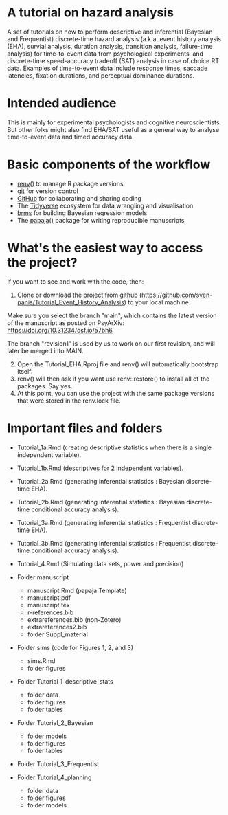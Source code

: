 # A tutorial on hazard analysis

A set of tutorials on how to perform descriptive and inferential (Bayesian and Frequentist) discrete-time hazard analysis (a.k.a. event history analysis (EHA), survial analysis, duration analysis, transition analysis, failure-time analysis) for time-to-event data from psychological experiments, and discrete-time speed-accuracy tradeoff (SAT) analysis in case of choice RT data. Examples of time-to-event data include response times, saccade latencies, fixation durations, and perceptual dominance durations.

# Intended audience

This is mainly for experimental psychologists and cognitive neuroscientists.
But other folks might also find EHA/SAT useful as a general way to analyse time-to-event data and timed accuracy data.

# Basic components of the workflow

- [renv()](https://rstudio.github.io/renv/articles/renv.html) to manage R package versions
- [git](https://git-scm.com/book/en/v2/Getting-Started-About-Version-Control) for version control
- [GitHub](https://github.com/) for collaborating and sharing coding
- The [Tidyverse](https://www.tidyverse.org/) ecosystem for data wrangling and visualisation 
- [brms](https://paul-buerkner.github.io/brms/) for building Bayesian regression models
- The [papaja()](https://frederikaust.com/papaja_man/) package for writing reproducible manuscripts

# What's the easiest way to access the project?

If you want to see and work with the code, then:

1. Clone or download the project from github (https://github.com/sven-panis/Tutorial_Event_History_Analysis) to your local machine.

Make sure you select the branch "main", which contains the latest version of the manuscript as posted 
on PsyArXiv: https://doi.org/10.31234/osf.io/57bh6

The branch "revision1" is used by us to work on our first revision, and will later be merged into MAIN.

2. Open the Tutorial_EHA.Rproj file and renv() will automatically bootstrap itself.
3. renv() will then ask if you want use renv::restore() to install all of the packages. Say yes.
4. At this point, you can use the project with the same package versions that were stored in the renv.lock file.

# Important files and folders

- Tutorial_1a.Rmd (creating descriptive statistics when there is a single independent variable).

- Tutorial_1b.Rmd (descriptives for 2 independent variables).

- Tutorial_2a.Rmd (generating inferential statistics : Bayesian discrete-time EHA).

- Tutorial_2b.Rmd (generating inferential statistics : Bayesian discrete-time conditional accuracy analysis).

- Tutorial_3a.Rmd (generating inferential statistics : Frequentist discrete-time EHA).

- Tutorial_3b.Rmd (generating inferential statistics : Frequentist discrete-time conditional accuracy analysis).

- Tutorial_4.Rmd (Simulating data sets, power and precision)

- Folder manuscript 

  * manuscript.Rmd (papaja Template)
  * manuscript.pdf
  * manuscript.tex
  * r-references.bib
  * extrareferences.bib (non-Zotero)
  * extrareferences2.bib
  * folder Suppl_material

- Folder sims (code for Figures 1, 2, and 3)

  * sims.Rmd
  * folder figures

- Folder Tutorial_1_descriptive_stats

  * folder data
  * folder figures
  * folder tables

- Folder Tutorial_2_Bayesian 

  * folder models
  * folder figures
  * folder tables

- Folder Tutorial_3_Frequentist 

- Folder Tutorial_4_planning

  * folder data
  * folder figures
  * folder models
